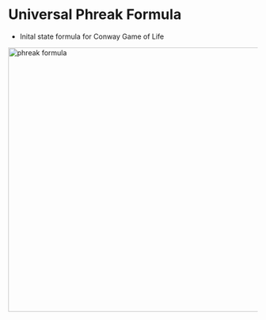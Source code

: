 # Universal Phreak Formula
- Inital state formula for Conway Game of Life

<img width="535" alt="phreak formula" src="https://github.com/tboie/universal_phreak_formula/assets/26150152/556148c1-e0b3-43a8-a5aa-acc2fc6f482e">
